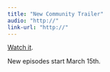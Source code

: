 ```yaml
---
title: "New Community Trailer"
audio: "http://"
link-url: "http://"
---
```

<p><a href="http://io9.com/5891556/new-community-trailer-unleashes-the-power-of-the-dreamatorium/gallery/1">Watch it</a>.</p>
<p>New episodes start March 15th.</p>
